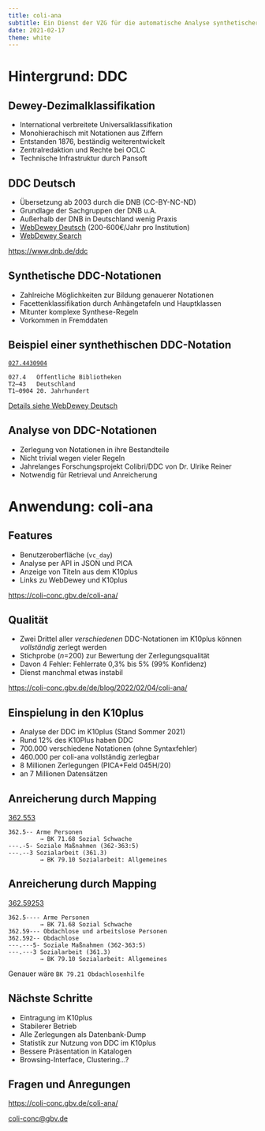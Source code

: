 ```yaml
---
title: coli-ana
subtitle: Ein Dienst der VZG für die automatische Analyse synthetischer DDC-Notationen
date: 2021-02-17
theme: white
---
```


# Hintergrund: DDC

## Dewey-Dezimalklassifikation

- International verbreitete Universalklassifikation
- Monohierachisch mit Notationen aus Ziffern
- Entstanden 1876, beständig weiterentwickelt
- Zentralredaktion und Rechte bei OCLC
- Technische Infrastruktur durch Pansoft

## DDC Deutsch

- Übersetzung ab 2003 durch die DNB (CC-BY-NC-ND)
- Grundlage der Sachgruppen der DNB u.A.
- Außerhalb der DNB in Deutschland wenig Praxis
- [WebDewey Deutsch](https://deweyde.pansoft.de/) (200-600€/Jahr pro Institution)
- [WebDewey Search](https://deweysearchde.pansoft.de/webdeweysearch/)

<https://www.dnb.de/ddc>

## Synthetische DDC-Notationen

- Zahlreiche Möglichkeiten zur Bildung genauerer Notationen
- Facettenklassifikation durch Anhängetafeln und Hauptklassen
- Mitunter komplexe Synthese-Regeln
- Vorkommen in Fremddaten

## Beispiel einer synthethischen DDC-Notation

[`027.4430904`](https://coli-conc.gbv.de/coli-ana/app/?notation=027.4430904)

~~~
027.4   Öffentliche Bibliotheken
T2—43   Deutschland
T1—0904 20. Jahrhundert
~~~

[Details siehe WebDewey Deutsch](https://deweyde.pansoft.de/webdewey/index_11.html?recordId=ddc%3a027.4)

## Analyse von DDC-Notationen

- Zerlegung von Notationen in ihre Bestandteile
- Nicht trivial wegen vieler Regeln
- Jahrelanges Forschungsprojekt Colibri/DDC von Dr. Ulrike Reiner
- Notwendig für Retrieval und Anreicherung

# Anwendung: coli-ana

## Features

- Benutzeroberfläche (`vc_day`)
- Analyse per API in JSON und PICA
- Anzeige von Titeln aus dem K10plus
- Links zu WebDewey und K10plus

<https://coli-conc.gbv.de/coli-ana/>

## Qualität

- Zwei Drittel aller *verschiedenen* DDC-Notationen im K10plus können *vollständig* zerlegt werden
- Stichprobe (*n*=200) zur Bewertung der Zerlegungsqualität
- Davon 4 Fehler: Fehlerrate 0,3% bis 5% (99% Konfidenz)
- Dienst manchmal etwas instabil

<https://coli-conc.gbv.de/de/blog/2022/02/04/coli-ana/>

## Einspielung in den K10plus

- Analyse der DDC im K10plus (Stand Sommer 2021)
- Rund 12% des K10Plus haben DDC
- 700.000 verschiedene Notationen (ohne Syntaxfehler)
- 460.000 per coli-ana vollständig zerlegbar
- 8 Millionen Zerlegungen (PICA+Feld 045H/20)
- an 7 Millionen Datensätzen

## Anreicherung durch Mapping

[362.553](https://coli-conc.gbv.de/coli-ana/app/?notation=362.553)

~~~
362.5-- Arme Personen
         → BK 71.68 Sozial Schwache
---.-5- Soziale Maßnahmen (362-363:5)
---.--3 Sozialarbeit (361.3)
         → BK 79.10 Sozialarbeit: Allgemeines
~~~

## Anreicherung durch Mapping

[362.59253](https://coli-conc.gbv.de/coli-ana/app/?notation=362.59253)

~~~
362.5---- Arme Personen
         → BK 71.68 Sozial Schwache
362.59--- Obdachlose und arbeitslose Personen
362.592-- Obdachlose
---.---5- Soziale Maßnahmen (362-363:5)
---.---3 Sozialarbeit (361.3)
         → BK 79.10 Sozialarbeit: Allgemeines
~~~

Genauer wäre `BK 79.21 Obdachlosenhilfe`

## Nächste Schritte

- Eintragung im K10plus
- Stabilerer Betrieb
- Alle Zerlegungen als Datenbank-Dump
- Statistik zur Nutzung von DDC im K10plus
- Bessere Präsentation in Katalogen
- Browsing-Interface, Clustering...?

## Fragen und Anregungen

<https://coli-conc.gbv.de/coli-ana/>

<coli-conc@gbv.de>

